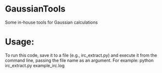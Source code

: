 # GaussianTools
Some in-house tools for Gaussian calculations 


# Usage: 

To run this code, save it to a file (e.g., irc_extract.py) and execute it from the command line, passing the file name as an argument. For example:
python irc_extract.py example_irc.log
